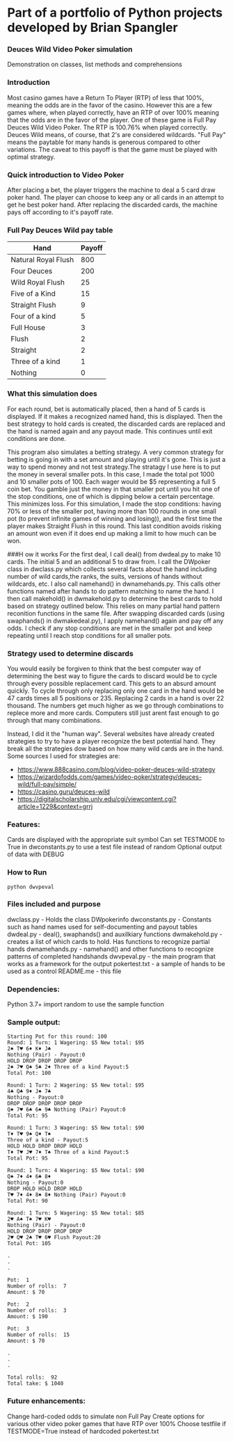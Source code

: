 # Part of a portfolio of Python projects developed by Brian Spangler

### Deuces Wild Video Poker simulation
Demonstration on classes, list methods and comprehensions

### Introduction
Most casino games have a Return To Player (RTP) of less that 100%, meaning the odds are in the favor of the casino.
However this are a few games where, when played correctly, have an RTP of over 100% meaning that the odds are in the favor of the player.
One of these game is Full Pay Deuces Wild Video Poker. The RTP is 100.76% when played correctly.
Deuces Wild means, of course, that 2's are considered wildcards. "Full Pay" means the paytable for many hands is generous compared to other variations.
The caveat to this payoff is that the game must be played with optimal strategy.

### Quick introduction to Video Poker
After placing a bet, the player triggers the machine to deal a 5 card draw poker hand. The player can choose to keep any or all cards in an attempt to get he best poker hand.
After replacing the discarded cards, the machine pays off according to it's payoff rate.

### Full Pay Deuces Wild pay table
|Hand|Payoff
|---|---
|Natural Royal Flush|800
|Four Deuces|200
|Wild Royal Flush|25
|Five of a Kind|15
|Straight Flush|9
|Four of a kind|5
|Full House|3
|Flush|2
|Straight|2
|Three of a kind|1
|Nothing|0

### What this simulation does
For each round, bet is automatically placed, then a hand of 5 cards is displayed. If it makes a recognized named hand, this is displayed.
Then the best strategy to hold cards is created, the discarded cards are replaced and the hand is named again and any payout made. This continues until exit conditions are done.

This program also simulates a betting strategy. A very common strategy for betting is going in with a set amount and playing until it's gone.
This is just a way to spend money and not test strategy.The stratagy I use here is to put the money in several smaller pots. In this case, I made the total pot 1000 and 10 smaller pots of 100. Each wager would be $5 representing a full 5 coin bet.
You gamble just the money in that smaller pot until you hit one of the stop conditions, one of which is dipping below a certain percentage. This minimizes loss.
For this simulation, I made the stop conditions: having 70% or less of the smaller pot, having more than 100 rounds in one small pot (to prevent infinite games of winning and losing)),
and the first time the player makes Straight Flush in this round. This last condition avoids risking an amount won even if it does end up making a limit to how much can be won.

###H ow it works
For the first deal, I call deal() from dwdeal.py to make 10 cards. The initial 5 and an additional 5 to draw from.
I call the DWpoker class in dwclass.py which collects several facts about the hand including number of wild cards,the ranks, the suits, versions of hands without wildcards, etc.
I also call namehand() in dwnamehands.py. This calls other functions named after hands to do pattern matching to name the hand.
I then call makehold() in dwmakehold.py to determine the best cards to hold based on strategy outlined below. This relies on many partial hand pattern reconition functions in the same file.
After swapping discarded cards (using swaphands() in dwmakedeal.py), I apply namehand() again and pay off any odds. I check if any stop conditions are met in the smaller pot and keep repeating until I reach stop conditions for all smaller pots.


### Strategy used to determine discards
You would easily be forgiven to think that the best computer way of determining the best way to figure the cards to discard would be to cycle through every possible replacement card. This gets to an absurd amount quickly.
To cycle through only replacing only one card in the hand would be 47 cards times all 5 positions or 235. Replacing 2 cards in a hand is over 22 thousand. The numbers get much higher as we go through combinations to replece more and more cards.
Computers still just arent fast enough to go through that many combinations.

Instead, I did it the "human way". Several websites have already created strategies to try to have a player recognize the best potential hand. They break all the strategies dow based on how many wild cards are in the hand.
Some sources I used for strategies are:
- https://www.888casino.com/blog/video-poker-deuces-wild-strategy
- https://wizardofodds.com/games/video-poker/strategy/deuces-wild/full-pay/simple/
- https://casino.guru/deuces-wild
- https://digitalscholarship.unlv.edu/cgi/viewcontent.cgi?article=1229&context=grrj

### Features:
Cards are displayed with the appropriate suit symbol
Can set TESTMODE to True in dwconstants.py to use a test file instead of random
Optional output of data with DEBUG

### How to Run
```
python dwvpeval
```

### Files included and purpose
dwclass.py  - Holds the class DWpokerinfo
dwconstants.py - Constants such as hand names used for self-documenting and payout tables
dwdeal.py - deal(), swaphands() and auxilkiary functions
dwmakehold.py - creates a list of which cards to hold. Has functions to recognize partial hands
dwnamehands.py - namehand() and other functions to recognize patterns of completed handshands
dwvpeval.py - the main program that works as a framework for the output
pokertest.txt - a sample of hands to be used as a control
README.me - this file


### Dependencies:
Python 3.7+
import random to use the sample function

### Sample output:
```
Starting Pot for this round: 100
Round: 1 Turn: 1 Wagering: $5 New total: $95
2♠ T♥ 6♦ K♦ J♣
Nothing (Pair) - Payout:0
HOLD DROP DROP DROP DROP
2♠ 7♥ Q♠ 5♣ 2♦ Three of a kind Payout:5
Total Pot: 100

Round: 1 Turn: 2 Wagering: $5 New total: $95
4♣ Q♣ 9♦ J♠ 7♣
Nothing - Payout:0
DROP DROP DROP DROP DROP
Q♠ 7♥ 6♣ 6♠ 9♣ Nothing (Pair) Payout:0
Total Pot: 95

Round: 1 Turn: 3 Wagering: $5 New total: $90
T♦ T♥ 9♠ Q♦ T♠
Three of a kind - Payout:5
HOLD HOLD DROP DROP HOLD
T♦ T♥ J♥ 7♦ T♠ Three of a kind Payout:5
Total Pot: 95

Round: 1 Turn: 4 Wagering: $5 New total: $90
Q♠ 7♦ 4♦ 6♣ 8♦
Nothing - Payout:0
DROP HOLD HOLD DROP HOLD
T♥ 7♦ 4♦ 8♠ 8♦ Nothing (Pair) Payout:0
Total Pot: 90

Round: 1 Turn: 5 Wagering: $5 New total: $85
2♥ A♠ T♠ 7♥ K♥
Nothing (Pair) - Payout:0
HOLD DROP DROP DROP DROP
2♥ Q♥ 2♣ T♥ 6♥ Flush Payout:20
Total Pot: 105

.
.
.

Pot:  1 
Number of rolls:  7 
Amount: $ 70 

Pot:  2 
Number of rolls:  3 
Amount: $ 190 

Pot:  3 
Number of rolls:  15 
Amount: $ 70 

.
.
.

Total rolls:  92
Total take: $ 1040
```

### Future enhancements:
Change hard-coded odds to simulate non Full Pay
Create options for various other video poker games that have RTP over 100%
Choose testfile if TESTMODE=True instead of hardcoded pokertest.txt